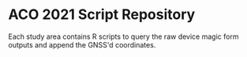 # ACO 2021 Script Repository
Each study area contains R scripts to query the raw device magic form outputs and append the GNSS'd coordinates. 
